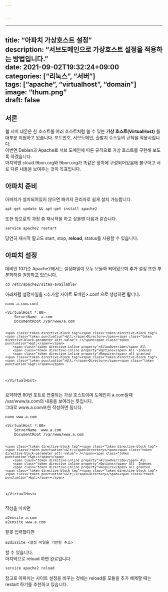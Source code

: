 ```yaml
---


---
```


<hr>
<h2 id="title-아파치-가상호스트-설정description-서브도메인으로-가상호스트-설정을-적용하는-방법입니다.date-2021-09-02t1932240900categories-리눅스-서버tags-apache-virtualhost-domainimage-thum.pngdraft-false">title: “아파치 가상호스트 설정”<br>
description: “서브도메인으로 가상호스트 설정을 적용하는 방법입니다.”<br>
date: 2021-09-02T19:32:24+09:00<br>
categories: [“리눅스”, “서버”]<br>
tags: [“apache”, “virtualhost”, “domain”]<br>
image: “thum.png”<br>
draft: false</h2>
<h2 id="서론">서론</h2>
<p>웹 서버 데몬은 한 호스트를 여러 호스트처럼 쓸 수 있는 <strong>가상 호스트(VirtualHost)</strong> 를 대부분 지원하고 있습니다. 포트번호, 서브도메인, 출발지 주소등의 규칙을 적용시킵니다.<br>
이번엔 Debian과 Apache로 서브 도메인에 따른 규칙으로 가상 호스트를 구현해 보도록 하겠습니다.<br>
마지막엔 cloud.9bon.org와 9bon.org가 똑같은 장치에 구성되어있음에 불구하고 서로 다른 내용을 보여주는 것이 목표입니다.</p>
<h2 id="아파치-준비">아파치 준비</h2>
<p>아파치가 설치되어있지 않으면 패키지 관리자로 쉽게 설치 가능합니다.</p>
<pre class=" language-bash"><code class="prism  language-bash"><span class="token function">apt-get</span> update <span class="token operator">&amp;&amp;</span> <span class="token function">apt-get</span> <span class="token function">install</span> apache2
</code></pre>
<p>또한 앞으로의 과정 중 재시작을 하고 싶을땐 다음과 같습니다.</p>
<pre class=" language-bash"><code class="prism  language-bash"><span class="token function">service</span> apache2 restart
</code></pre>
<p>당연히 재시작 말고도 start, stop, <strong>reload</strong>, status를 사용할 수 있습니다.</p>
<h2 id="아파치-설정">아파치 설정</h2>
<p>데비안 10기준 Apache2에서는 설정파일이 모두 모듈화 되어있으며 추가 설정 또한 부분화하길 권장하고 있습니다.</p>
<pre class=" language-bash"><code class="prism  language-bash"><span class="token function">cd</span> /etc/apache2/sites-available/
</code></pre>
<p>아래처럼 설정파일을 &lt;추가할 사이트 도메인&gt;.conf 으로 생성하면 됩니다.</p>
<pre class=" language-bash"><code class="prism  language-bash"><span class="token function">nano</span> a.com.conf
</code></pre>
<pre class=" language-apacheconf"><code class="prism  language-apacheconf"><span class="token directive-block tag"><span class="token directive-block tag"><span class="token punctuation">&lt;</span>VirtualHost</span><span class="token directive-block-parameter attr-value"> *<span class="token punctuation">:</span>80</span><span class="token punctuation">&gt;</span></span>
    <span class="token directive-inline property">ServerName</span>  a.com
    <span class="token directive-inline property">DocumentRoot</span> /var/www/a.com

    <span class="token directive-block tag"><span class="token directive-block tag"><span class="token punctuation">&lt;</span>Directory</span><span class="token directive-block-parameter attr-value"> /</span><span class="token punctuation">&gt;</span></span>
        <span class="token directive-inline property">AllowOverride</span> All
        <span class="token directive-inline property">Options</span> All -Indexes
        <span class="token directive-inline property">Require</span> all granted
    <span class="token directive-block tag"><span class="token directive-block tag"><span class="token punctuation">&lt;/</span>Directory</span><span class="token punctuation">&gt;</span></span>
<span class="token directive-block tag"><span class="token directive-block tag"><span class="token punctuation">&lt;/</span>VirtualHost</span><span class="token punctuation">&gt;</span></span>
</code></pre>
<p>요약하면 80번 포트로 연결되는 가상 호스트이며 도메인이 a.com일때 /var/www/a.com의 내용을 보여라는 뜻입니다.<br>
그대로  www.a.com또한 작성하면 됩니다.</p>
<pre class=" language-bash"><code class="prism  language-bash"><span class="token function">nano</span> www.a.com
</code></pre>
<pre class=" language-apacheconf"><code class="prism  language-apacheconf"><span class="token directive-block tag"><span class="token directive-block tag"><span class="token punctuation">&lt;</span>VirtualHost</span><span class="token directive-block-parameter attr-value"> *<span class="token punctuation">:</span>80</span><span class="token punctuation">&gt;</span></span>
    <span class="token directive-inline property">ServerName</span>  www.a.com
    <span class="token directive-inline property">DocumentRoot</span> /var/www/www.a.com
    
    <span class="token directive-block tag"><span class="token directive-block tag"><span class="token punctuation">&lt;</span>Directory</span><span class="token directive-block-parameter attr-value"> /</span><span class="token punctuation">&gt;</span></span>
        <span class="token directive-inline property">AllowOverride</span> All
        <span class="token directive-inline property">Options</span> All -Indexes
        <span class="token directive-inline property">Require</span> all granted
    <span class="token directive-block tag"><span class="token directive-block tag"><span class="token punctuation">&lt;/</span>Directory</span><span class="token punctuation">&gt;</span></span>
<span class="token directive-block tag"><span class="token directive-block tag"><span class="token punctuation">&lt;/</span>VirtualHost</span><span class="token punctuation">&gt;</span></span>
</code></pre>
<p>작성을 마치면</p>
<pre class=" language-bash"><code class="prism  language-bash">a2ensite a.com
a2ensite www.a.com
</code></pre>
<p>잘못 입력했다면</p>
<pre class=" language-bash"><code class="prism  language-bash">a2dissite <span class="token operator">&lt;</span>설정 파일을 기반한 주소<span class="token operator">&gt;</span>
</code></pre>
<p>할 수 있습니다.<br>
마지막으로 reload 하면 완료입니다.</p>
<pre class=" language-bash"><code class="prism  language-bash"><span class="token function">service</span> apache2 reload
</code></pre>
<p>참고로 아파치는 사이트 설정을 바꾸는 것에는 reload를 모듈을 추가 해제할 때는 restart 하기를 추천하고 있습니다.</p>

